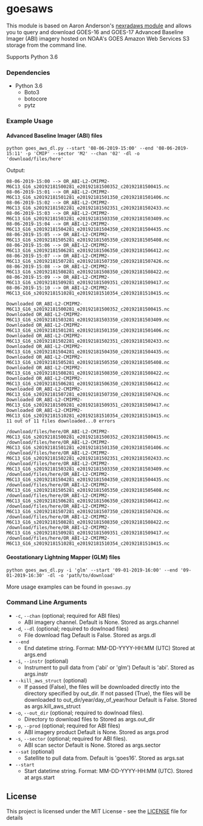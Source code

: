 # goesaws


This module is based on Aaron Anderson's [nexradaws module](https://github.com/aarande/nexradaws) and allows you to query and download GOES-16 and GOES-17 Advanced Baseline Imager (ABI) imagery hosted on NOAA's GOES Amazon Web Services S3 storage from the command line. 

Supports Python 3.6

### Dependencies
* Python 3.6
  * Boto3
  * botocore
  * pytz
  
### Example Usage
#### Advanced Baseline Imager (ABI) files
```shell
python goes_aws_dl.py --start '08-06-2019-15:00' --end '08-06-2019-15:11' -p 'CMIP' --sector 'M2' --chan '02' -dl -o 'download/files/here'
```

Output:
```
08-06-2019-15:00 --> OR_ABI-L2-CMIPM2-M6C13_G16_s20192181500281_e20192181500352_c20192181500415.nc
08-06-2019-15:01 --> OR_ABI-L2-CMIPM2-M6C13_G16_s20192181501281_e20192181501350_c20192181501406.nc
08-06-2019-15:02 --> OR_ABI-L2-CMIPM2-M6C13_G16_s20192181502281_e20192181502351_c20192181502433.nc
08-06-2019-15:03 --> OR_ABI-L2-CMIPM2-M6C13_G16_s20192181503281_e20192181503350_c20192181503409.nc
08-06-2019-15:04 --> OR_ABI-L2-CMIPM2-M6C13_G16_s20192181504281_e20192181504350_c20192181504435.nc
08-06-2019-15:05 --> OR_ABI-L2-CMIPM2-M6C13_G16_s20192181505281_e20192181505350_c20192181505408.nc
08-06-2019-15:06 --> OR_ABI-L2-CMIPM2-M6C13_G16_s20192181506281_e20192181506350_c20192181506412.nc
08-06-2019-15:07 --> OR_ABI-L2-CMIPM2-M6C13_G16_s20192181507281_e20192181507350_c20192181507426.nc
08-06-2019-15:08 --> OR_ABI-L2-CMIPM2-M6C13_G16_s20192181508281_e20192181508350_c20192181508422.nc
08-06-2019-15:09 --> OR_ABI-L2-CMIPM2-M6C13_G16_s20192181509281_e20192181509351_c20192181509417.nc
08-06-2019-15:10 --> OR_ABI-L2-CMIPM2-M6C13_G16_s20192181510281_e20192181510354_c20192181510415.nc

Downloaded OR_ABI-L2-CMIPM2-M6C13_G16_s20192181500281_e20192181500352_c20192181500415.nc
Downloaded OR_ABI-L2-CMIPM2-M6C13_G16_s20192181503281_e20192181503350_c20192181503409.nc
Downloaded OR_ABI-L2-CMIPM2-M6C13_G16_s20192181501281_e20192181501350_c20192181501406.nc
Downloaded OR_ABI-L2-CMIPM2-M6C13_G16_s20192181502281_e20192181502351_c20192181502433.nc
Downloaded OR_ABI-L2-CMIPM2-M6C13_G16_s20192181504281_e20192181504350_c20192181504435.nc
Downloaded OR_ABI-L2-CMIPM2-M6C13_G16_s20192181505281_e20192181505350_c20192181505408.nc
Downloaded OR_ABI-L2-CMIPM2-M6C13_G16_s20192181508281_e20192181508350_c20192181508422.nc
Downloaded OR_ABI-L2-CMIPM2-M6C13_G16_s20192181506281_e20192181506350_c20192181506412.nc
Downloaded OR_ABI-L2-CMIPM2-M6C13_G16_s20192181507281_e20192181507350_c20192181507426.nc
Downloaded OR_ABI-L2-CMIPM2-M6C13_G16_s20192181509281_e20192181509351_c20192181509417.nc
Downloaded OR_ABI-L2-CMIPM2-M6C13_G16_s20192181510281_e20192181510354_c20192181510415.nc
11 out of 11 files downloaded...0 errors

/download/files/here/OR_ABI-L2-CMIPM2-M6C13_G16_s20192181500281_e20192181500352_c20192181500415.nc
/download/files/here/OR_ABI-L2-CMIPM2-M6C13_G16_s20192181501281_e20192181501350_c20192181501406.nc
/download/files/here/OR_ABI-L2-CMIPM2-M6C13_G16_s20192181502281_e20192181502351_c20192181502433.nc
/download/files/here/OR_ABI-L2-CMIPM2-M6C13_G16_s20192181503281_e20192181503350_c20192181503409.nc
/download/files/here/OR_ABI-L2-CMIPM2-M6C13_G16_s20192181504281_e20192181504350_c20192181504435.nc
/download/files/here/OR_ABI-L2-CMIPM2-M6C13_G16_s20192181505281_e20192181505350_c20192181505408.nc
/download/files/here/OR_ABI-L2-CMIPM2-M6C13_G16_s20192181506281_e20192181506350_c20192181506412.nc
/download/files/here/OR_ABI-L2-CMIPM2-M6C13_G16_s20192181507281_e20192181507350_c20192181507426.nc
/download/files/here/OR_ABI-L2-CMIPM2-M6C13_G16_s20192181508281_e20192181508350_c20192181508422.nc
/download/files/here/OR_ABI-L2-CMIPM2-M6C13_G16_s20192181509281_e20192181509351_c20192181509417.nc
/download/files/here/OR_ABI-L2-CMIPM2-M6C13_G16_s20192181510281_e20192181510354_c20192181510415.nc
```
#### Geostationary Lightning Mapper (GLM) files
```shell
python goes_aws_dl.py -i 'glm' --start '09-01-2019-16:00' --end '09-01-2019-16:30' -dl -o 'path/to/download'
```

More usage examples can be found in ```goesaws.py```

### Command Line Arguments
- ```-c```, ```--chan``` (optional; required for ABI files)
  - ABI imagery channel.
    Default is None. Stored as args.channel
- ```-d```, ```--dl``` (optional; required to dowlnoad files)
  - File download flag
    Default is False. Stored as args.dl
- ```--end```
  - End datetime string. Format: MM-DD-YYYY-HH:MM (UTC)
    Stored at args.end
- ```-i```, ```--instr``` (optional)
  - Instrument to pull data from ('abi' or 'glm')
    Default is 'abi'. Stored as args.instr
- ```--kill_aws_struct``` (optional)
  - If passed (False), the files will be downloaded directly into the directory
    specified by out_dir. If not passed (True), the files will be downloaded
    to out_dir/year/day_of_year/hour
    Default is False. Stored as args.kill_aws_struct
- ```-o```, ```--out_dir``` (optional; required to dowlnoad files).
  - Directory to download files to
    Stored as args.out_dir
- ```-p```, ```--prod``` (optional; required for ABI files)
  - ABI imagery product
    Default is None. Stored as args.prod
- ```-s```, ```--sector``` (optional; required for ABI files).
  - ABI scan sector
    Default is None. Stored as args.sector
- ```--sat``` (optional)
  - Satellite to pull data from.
    Default is 'goes16'. Stored as args.sat
- ```--start```
  - Start datetime string. Format: MM-DD-YYYY-HH:MM (UTC). 
    Stored at args.start
## License

This project is licensed under the MIT License - see the [LICENSE](LICENSE) file for details
